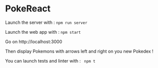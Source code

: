 # PokeReact

Launch the server with :
```npm run server```

Launch the web app with :
```npm start```

Go on http://localhost:3000

Then display Pokemons with arrows left and right on you new Pokedex !

You can launch tests and linter with :
``` npm t```
